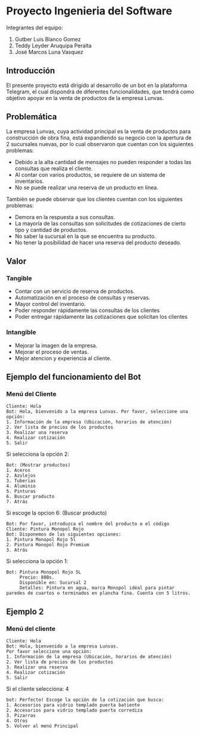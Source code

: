 # Proyecto Ingenieria del Software
Integrantes del equipo:

 1. Gutber Luis Blanco Gomez
 2. Teddy Leyder Aruquipa Peralta 
 3. José Marcos Luna Vasquez

## Introducción
El presente proyecto está dirigido al desarrollo de un bot en la plataforma Telegram, el cual dispondrá de diferentes funcionalidades, que tendrá como objetivo apoyar en la venta de productos de la empresa Lunvas.
## Problemática
La empresa Lunvas, cuya actividad principal es la venta de productos para construcción de obra fina, está expandiendo su negocio con la apertura de 2 sucursales nuevas, por lo cual observaron que cuentan con los siguientes problemas:

* Debido a la alta cantidad de mensajes no pueden responder a todas las consultas que realiza el cliente.
* Al contar con varios productos, se requiere de un sistema de inventarios.
* No se puede realizar una reserva de un producto en línea. 

También se puede observar que los clientes cuentan con los siguientes problemas:

* Demora en la respuesta a sus consultas.
* La mayoría de las consultas son solicitudes de cotizaciones de cierto tipo y cantidad de productos.
* No saber la sucursal en la que se encuentra su producto.
* No tener la posibilidad de hacer una reserva del producto deseado.
 
## Valor

### Tangible
* Contar con un servicio de reserva de productos.
* Automatización en el proceso de consultas y reservas.
* Mayor control del inventario.
* Poder responder rápidamente las consultas de los clientes
* Poder entregar rápidamente las cotizaciones que solicitan los clientes
### Intangible
* Mejorar la imagen de la empresa.
* Mejorar el proceso de ventas.
* Mejor atencion y experiencia al cliente.
## Ejemplo del funcionamiento del Bot
### Menú del Cliente
```
Cliente: Hola
Bot: Hola, bienvenido a la empresa Lunvas. Por favor, seleccione una opción:
1. Información de la empresa (Ubicación, horarios de atención) 
2. Ver lista de precios de los productos
3. Realizar una reserva
4. Realizar cotización
5. Salir
```
Si selecciona la opción 2:
```
Bot: (Mostrar productos)
1. Aceros
2. Azulejos
3. Tuberias
4. Aluminio
5. Pinturas
6. Buscar producto
7. Atrás
```
Si escoge la opcion 6: (Buscar producto)
```
Bot: Por favor, introduzca el nombre del producto o el código
Cliente: Pintura Monopol Rojo
Bot: Disponemos de las siguientes opciones:
1. Pintura Monopol Rojo 5l
2. Pintura Monopol Rojo Premium
3. Atrás
```
Si selecciona la opción 1:
```
Bot: Pintura Monopol Rojo 5L
     Precio: 80Bs.
     Disponible en: Sucursal 2
     Detalles: Pintura en agua, marca Monopol ideal para pintar paredes de cuartos o terminados en plancha fina. Cuenta con 5 litros.
```
 ## Ejemplo 2
 ### Menú del cliente
 ```
 Cliente: Hola
 Bot: Hola, bienvenido a la empresa Lunvas.
 Por favor seleccione una opción:
 1. Información de la empresa (Ubicación, horarios de atención) 
2. Ver lista de precios de los productos
3. Realizar una reserva
4. Realizar cotización
5. Salir
 ``` 
 Si el cliente selecciona: 4
 ```
 bot: Perfecto! Escoge la opción de la cotización que busca:
 1. Accesorios para vidrio templado puerta batiente
 2. Accesorios para vidrio templado puerta corrediza
 3. Pizarras 
 4. Otros
 5. Volver al menú Principal 
 ```